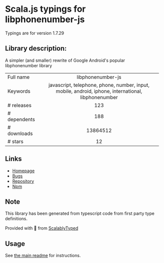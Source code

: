 
# Scala.js typings for libphonenumber-js

Typings are for version 1.7.29

## Library description:
A simpler (and smaller) rewrite of Google Android's popular libphonenumber library

|                    |                 |
| ------------------ | :-------------: |
| Full name          | libphonenumber-js |
| Keywords           | javascript, telephone, phone, number, input, mobile, android, iphone, international, libphonenumber |
| # releases         | 123 |
| # dependents       | 188 |
| # downloads        | 13864512 |
| # stars            | 12 |

## Links
- [Homepage](https://github.com/catamphetamine/libphonenumber-js#readme)
- [Bugs](https://github.com/catamphetamine/libphonenumber-js/issues)
- [Repository](https://github.com/catamphetamine/libphonenumber-js)
- [Npm](https://www.npmjs.com/package/libphonenumber-js)
    


## Note
This library has been generated from typescript code from first party type definitions.

Provided with :purple_heart: from [ScalablyTyped](https://github.com/oyvindberg/ScalablyTyped)

## Usage
See [the main readme](../../readme.md) for instructions.


